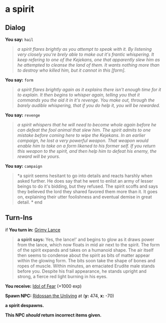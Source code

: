 # a spirit
## Dialog

**You say:** `hail`



>*a spirit flares brightly as you attempt to speak with it. By listening very closely you're brely able to make out it's frantic whispering. It keep refering to one of the Kejekans, one that apparently slew him as he attempted to cleanse the land of them. It wants nothing more than to destroy who killed him, but it cannot in this [form].*

**You say:** `form`



>*a spirit flares brightly again as it explains there isn't enough time for it to explain. It then begins to whisper again, telling you that it commands you the aid it in it's revenge. You make out, through the barely audible whispering, that if you do help it, you will be rewarded.*

**You say:** `revenge`



>*a spirit whispers that he will need to become whole again before he can defeat the fool animal that slew him. The spirit admits to one mistake before coming here to wipe the Kejekans. In an earlier campaign, he lost a very powerful weapon. That weapon would enable him to take on a form likened to his former self. If you return this weapon to the spirit, and then help him to defeat his enemy, the reward will be yours.*

**You say:** `campaign`



>*a spirit seems hesitant to go into details and reacts harshly when asked further. He does say that he went to enlist an army of lesser beings to do it's bidding, but they refused. The spirit scoffs and says they believed the lord they shared favored them more than it. It goes on, explaining their utter foolishness and eventual demise in great detail. *
end

## Turn-Ins





if **You turn in:** [Grimy Lance](/item/2100)


>**a spirit says:** Yes, the lance!' and begins to glow as it draws power from the lance, which now floats in mid air next to the spirit. The form of the spirit expands and takes on a humanoid shape. The air itself then seems to condense about the spirit as bits of matter appear within the glowing form. The bits soon take the shape of bones and ropes of muscle. Within minutes, an emaciated Erudite male stands before you. Despite his frail appearance, he stands upright and strong, a fierce red light burning in his eyes.


 **You receive:**  [Idol of Fear](/item/2297) (+1000 exp)


**Spawn NPC:**  [Ridossan the Unliving](/npc/100017) at (**y:** 474, **x:** -70)


**a spirit despawns.**

**This NPC *should* return incorrect items given.**
